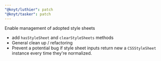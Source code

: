 ```yaml
---
"@knyt/luthier": patch
"@knyt/tasker": patch
---
```


Enable management of adopted style sheets
- add `hasStyleSheet` and `clearStyleSheets` methods
- General clean up / refactoring
- Prevent a potential bug if style sheet inputs return new a `CSSStyleSheet` instance every time they're normalized.
